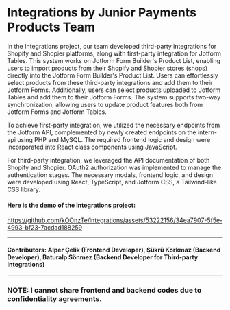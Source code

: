 # Integrations by Junior Payments Products Team

In the Integrations project, our team developed third-party integrations for Shopify and Shopier platforms, along with first-party integration for Jotform Tables. This system works on Jotform Form Builder's Product List, enabling users to import products from their Shopify and Shopier stores (shops) directly into the Jotform Form Builder's Product List. Users can effortlessly select products from these third-party integrations and add them to their Jotform Forms. Additionally, users can select products uploaded to Jotform Tables and add them to their Jotform Forms. The system supports two-way synchronization, allowing users to update product features both from Jotform Forms and Jotform Tables.

To achieve first-party integration, we utilized the necessary endpoints from the Jotform API, complemented by newly created endpoints on the intern-api using PHP and MySQL. The required frontend logic and design were incorporated into React class components using JavaScript.

For third-party integration, we leveraged the API documentation of both Shopify and Shopier. OAuth2 authorization was implemented to manage the authentication stages. The necessary modals, frontend logic, and design were developed using React, TypeScript, and Jotform CSS, a Tailwind-like CSS library.


#### Here is the demo of the Integrations project:
https://github.com/kOOnzTe/integrations/assets/53222156/34ea7907-5f5e-4993-bf23-7acdad188259

---

#### Contributors: Alper Çelik (Frontend Developer), Şükrü Korkmaz (Backend Developer), Baturalp Sönmez (Backend Developer for Third-party Integrations)
---

### NOTE: I cannot share frontend and backend codes due to confidentiality agreements.
